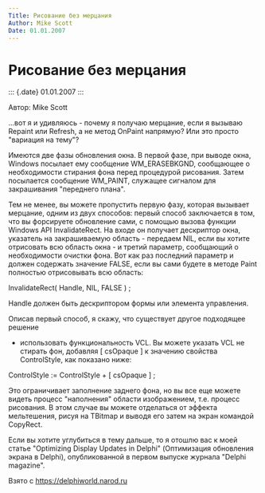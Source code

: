 ```yaml
---
Title: Рисование без мерцания
Author: Mike Scott
Date: 01.01.2007
---
```



Рисование без мерцания
======================

::: {.date}
01.01.2007
:::

Автор: Mike Scott

\...вот я и удивляюсь - почему я получаю мерцание, если я вызываю
Repaint или Refresh, а не метод OnPaint напрямую? Или это просто
\"вариация на тему\"?

Имеются две фазы обновления окна. В первой фазе, при выводе окна,
Windows посылает ему сообщение WM\_ERASEBKGND, сообщающее о
необходимости стирания фона перед процедурой рисования. Затем посылается
сообщение WM\_PAINT, служащее сигналом для закрашивания \"переднего
плана\".

Тем не менее, вы можете пропустить первую фазу, которая вызывает
мерцание, одним из двух способов: первый способ заключается в том, что
вы форсируете обновление сами, с помощью вызова функции Windows API
InvalidateRect. На входе он получает дескриптор окна, указатель на
закрашиваемую область - передаем NIL, если вы хотите отрисовать всю
область окна - и третий параметр, сообщающий о необходимости очистки
фона. Вот как раз последний параметр и должен содержать значение FALSE,
если вы сами будете в методе Paint полностью отрисовывать всю область:

InvalidateRect( Handle, NIL, FALSE ) ;

Handle должен быть дескриптором формы или элемента управления.

Описав первый способ, я скажу, что существует другое подходящее решение
- использовать функциональность VCL. Вы можете указать VCL не стирать
фон, добавляя \[ csOpaque \] к значению свойства ControlStyle, как
показано ниже:

ControlStyle := ControlStyle + \[ csOpaque \] ;

Это ограничивает заполнение заднего фона, но вы все еще можете видеть
процесс \"наполнения\" области изображением, т.е. процесс рисования. В
этом случае вы можете отделаться от эффекта мельтешения, рисуя на
TBitmap и выводя его затем на экран командой CopyRect.

Если вы хотите углубиться в тему дальше, то я отошлю вас к моей статье
\"Optimizing Display Updates in Delphi\" (Оптимизация обновления экрана
в Delphi), опубликованной в первом выпуске журнала \"Delphi magazine\".

Взято с <https://delphiworld.narod.ru>
